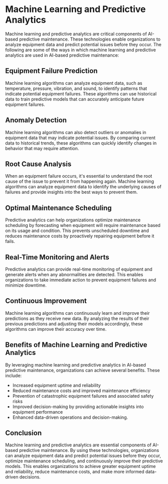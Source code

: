 Machine Learning and Predictive Analytics
====================================================================================================

Machine learning and predictive analytics are critical components of AI-based predictive maintenance. These technologies enable organizations to analyze equipment data and predict potential issues before they occur. The following are some of the ways in which machine learning and predictive analytics are used in AI-based predictive maintenance:

Equipment Failure Prediction
----------------------------

Machine learning algorithms can analyze equipment data, such as temperature, pressure, vibration, and sound, to identify patterns that indicate potential equipment failures. These algorithms can use historical data to train predictive models that can accurately anticipate future equipment failures.

Anomaly Detection
-----------------

Machine learning algorithms can also detect outliers or anomalies in equipment data that may indicate potential issues. By comparing current data to historical trends, these algorithms can quickly identify changes in behavior that may require attention.

Root Cause Analysis
-------------------

When an equipment failure occurs, it's essential to understand the root cause of the issue to prevent it from happening again. Machine learning algorithms can analyze equipment data to identify the underlying causes of failures and provide insights into the best ways to prevent them.

Optimal Maintenance Scheduling
------------------------------

Predictive analytics can help organizations optimize maintenance scheduling by forecasting when equipment will require maintenance based on its usage and condition. This prevents unscheduled downtime and reduces maintenance costs by proactively repairing equipment before it fails.

Real-Time Monitoring and Alerts
-------------------------------

Predictive analytics can provide real-time monitoring of equipment and generate alerts when any abnormalities are detected. This enables organizations to take immediate action to prevent equipment failures and minimize downtime.

Continuous Improvement
----------------------

Machine learning algorithms can continuously learn and improve their predictions as they receive new data. By analyzing the results of their previous predictions and adjusting their models accordingly, these algorithms can improve their accuracy over time.

Benefits of Machine Learning and Predictive Analytics
-----------------------------------------------------

By leveraging machine learning and predictive analytics in AI-based predictive maintenance, organizations can achieve several benefits. These include:

* Increased equipment uptime and reliability
* Reduced maintenance costs and improved maintenance efficiency
* Prevention of catastrophic equipment failures and associated safety risks
* Improved decision-making by providing actionable insights into equipment performance
* Enhanced data-driven operations and decision-making.

Conclusion
----------

Machine learning and predictive analytics are essential components of AI-based predictive maintenance. By using these technologies, organizations can analyze equipment data and predict potential issues before they occur, optimize maintenance scheduling, and continuously improve their predictive models. This enables organizations to achieve greater equipment uptime and reliability, reduce maintenance costs, and make more informed data-driven decisions.
